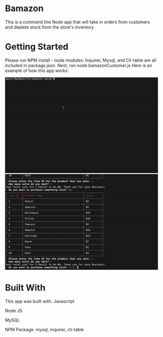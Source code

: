 # Bamazon

This is a command line Node app that will take in orders from customers and deplete stock from the store's inventory. 

# Getting Started

Please run NPM install - node modules: Inquirer, Mysql, and Cli-table are all included in package.json.
Next, run node bamazonCustomer.js
Here is an example of how this app works:

![how it works](first.gif)
![how it works](second.gif)

# Built With

This app was built with:
Javascript

Node JS

MySQL

NPM Package: mysql, inquirer, cli-table